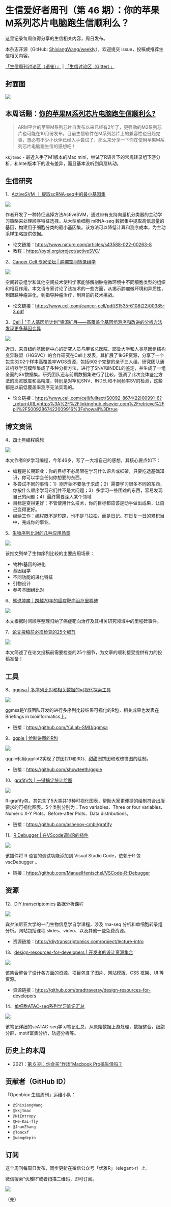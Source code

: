 # 生信爱好者周刊（第 46 期）：你的苹果M系列芯片电脑跑生信顺利么？

这里记录每周值得分享的生信相关内容，周日发布。

本杂志开源（GitHub: [ShixiangWang/weekly](https://github.com/ShixiangWang/weekly "ShixiangWang/weekly")），欢迎提交 issue，投稿或推荐生信相关内容。

[「生信周刊讨论区（语雀）」](https://www.yuque.com/shixiangwang/bioinfo "「生信周刊讨论区（语雀）」") | [「生信讨论区（Gitter）」](https://gitter.im/ShixiangWang/community "「生信讨论区（Gitter）」")

## 封面图

![](https://files.mdnice.com/user/33257/e40d1c30-7c19-4882-877e-0ccd6f59027d.png)

## 本周话题：[你的苹果M系列芯片电脑跑生信顺利么?](https://github.com/ShixiangWang/weekly/issues/1013 "你的苹果M系列芯片电脑跑生信顺利么?")

> ARM平台的苹果M系列芯片自发布以来已经有2年了，更强劲的M2系列芯片也可能在10月份发布。目前生信软件在M系列芯片上的兼容性也日趋完善，想必有不少小伙伴已经入手尝试了，那么来分享一下你在使用苹果M系列芯片电脑跑生信的感想吧！

`kkjtmac` - 最近入手了M1版本的Mac mini，尝试了R语言下的常规转录组下游分析，和Intel版本下的没有差异，而且基本没听到风扇转动。

## 生信研究

1、[ActiveSVM ｜ 提取scRNA-seq中的最小基因集](https://mp.weixin.qq.com/s/sl49BhheTXpB_8FmmVgcfg)

![](https://files.mdnice.com/user/33257/046f3584-11f2-4c1d-aa70-80a1fe0e2bb1.png)

作者开发了一种特征选择方法ActiveSVM，通过带有支持向量机分类器的主动学习策略来处理顺序特征选择。从大型单细胞 mRNA-seq 数据集中提取高信息量的基因，构建用于细胞分类的最小基因集。该方法可以降低计算和测序成本，为主动采样策略提供依据。

- 论文链接：https://www.nature.com/articles/s43588-022-00263-8
- 教程：https://pypi.org/project/activeSVC/

2、[Cancer Cell 专家论坛 | 肿瘤空间转录组学](https://mp.weixin.qq.com/s/uTxeN5-2yxjWUjiSHrqI0A)

![](https://files.mdnice.com/user/33257/af9c9ee2-53d6-4929-9ab8-0d189767da97.png)

空间转录组学和其他空间技术使科学家能够解剖肿瘤微环境中不同细胞类型的组织和相互作用。本文请专家讨论了该技术的一些方面，从揭示肿瘤微环境和异质性，到跟踪肿瘤进化，到指导肿瘤治疗，到目前的技术挑战。

- 论文链接：https://www.cell.com/cancer-cell/pdf/S1535-6108(22)00385-3.pdf

3、[Cell | "千人基因组计划"资源扩展——高覆盖全基因组测序和改进的分析方法发现更多基因变异](https://mp.weixin.qq.com/s/0anhpiS1r16gERvNrOQFXg)

![](https://files.mdnice.com/user/33257/91bf98b3-4b3f-4d72-93b6-fb2b4b532a6b.png)

近日，来自纽约基因组中心的研究人员与麻省总医院、耶鲁大学和人类基因组结构变异联盟（HGSVC）的合作研究在Cell上发表，其扩展了1kGP资源，分享了一个包含3202个样本高覆盖率WGS资源，包括602个完整的亲子三人组。研究团队通过机器学习模型集成了多种分析方法，进行了SNV和INDEL的鉴定，并生成了一组全面的SV数据集。研究团队还与前期数据集进行了比较，强调了此次变体鉴定方法的高灵敏度和高精度，特别是对罕见SNV、INDEL和不同频率SV的检测，这些都是以前低覆盖率测序无法实现的。

- 论文链接：https://www.cell.com/cell/fulltext/S0092-8674(22)00991-6?_returnURL=https%3A%2F%2Flinkinghub.elsevier.com%2Fretrieve%2Fpii%2FS0092867422009916%3Fshowall%3Dtrue

## 博文资讯

4、[四十年编程感想](https://mp.weixin.qq.com/s/PY6FfxxevyXybqofi9gJfg)

![](https://files.mdnice.com/user/33257/e4ec9712-08a8-46a0-bbb1-9bf867be94a1.png)

本文作者8岁学习编程，今年46岁，写了一大堆自己的感想，其核心要点如下：

- 编程是长期职业：你的目标不必局限在学习什么语言或框架，只要吃透基础知识，你可以学会任何你想要的东西。
- 多尝试不同的事情：1）刚开始不要急于求成；2）需要学习很多不同的东西，你按什么顺序学习它们并不是大问题；3）多学习一些困难的东西，容易发现自己的问题；4）最终需要深入某个领域
- 目标是变得更好：不管使用什么技术，你的目标都应该是动手做出成果，让自己变得更好。
- 继续工作：编程既不是短跑，也不是马拉松，而是日记。在日复一日的累积当中，完成你的事业。


5、[生物序列比对的几种应用场景](https://mp.weixin.qq.com/s/Z7FTlsQj6WuZt6kghI_Jlw)

![](https://files.mdnice.com/user/33257/4fda475a-3b6b-415e-96c7-0213b3c75dfb.png)

该推文列举了生物序列比较的主要应用场景：
- 物种/基因的进化
- 基因组学
- 不同功能的进化特征
- 引物设计
- 参考基因组比对

6、[熊说肿瘤｜跨越70年的癌症靶向治疗里程碑](https://mp.weixin.qq.com/s/pB8t4eEuuf6N6Hqe-0s9fQ)

![](https://files.mdnice.com/user/33257/21bdf90c-d627-47c7-988d-8fb7153a5bf5.png)

本文根据时间顺序整理归纳了癌症靶向治疗及其相关研究领域中的里程碑事件。

7、[论文投稿前必须检查的25个细节](https://mp.weixin.qq.com/s/g-ai18SCyy83IG-6uVyysg)

![](https://files.mdnice.com/user/33257/5a225214-fdd1-4d09-a825-d9f05e5c9e3b.png)

本文简述了在论文投稿前需要检查的25个细节，为文章的顺利接受提供有力的投稿准备！


## 工具

8、[ggmsa  |  多序列比对和相关数据的可视化探索工具](https://mp.weixin.qq.com/s/ZWh2fJoDCryrRTCucnEioQ)

![](https://files.mdnice.com/user/33257/a399e8a9-0808-4b6f-afff-34a6455d9c16.png)

ggmsa是Y叔团队开发的进行多序列比较结果可视化的R包，相关成果也发表在Briefings in bioinformatics上。

- 链接：https://github.com/YuLab-SMU/ggmsa

9、[ggpie | 绘制饼图的R包 ](https://github.com/showteeth/ggpie "ggpie | 绘制饼图的R包 ")

![](https://files.mdnice.com/user/33257/fd5ff151-9d73-42ea-a5d2-b8137c583f06.png)

ggpie利用ggplot2实现了饼图(2D和3D)、甜甜圈饼图和玫瑰饼图的绘制。

- 链接：https://github.com/showteeth/ggpie

10、[grafify包 | 一键搞定统计绘图](https://mp.weixin.qq.com/s/TRLeaC4zURoliJymCf0i5A)

![](https://files.mdnice.com/user/33257/24f8b7e9-8ed9-4254-9e4f-137fcf51df29.png)

R-grafify包，其包含了5大类共19种可视化图表，帮助大家更便捷的绘制符合出版要求的可视化图表。5个类别分别为：Two variables、Three or four variables、Numeric X-Y Plots、Before-after Plots、Data distributions。

- 链接：https://github.com/ashenoy-cmbi/grafify

11、[R Debugger | 在VScode调试R的插件](https://github.com/ManuelHentschel/VSCode-R-Debugger "R Debugger | 在VScode调试R的插件")

![](https://files.mdnice.com/user/33257/ea858184-1fa4-41f1-83a4-574f0f70c52d.png)

该插件将 R 语言的调试功能添加到 Visual Studio Code，依赖于R 包 vscDebugger 。

- 链接：https://github.com/ManuelHentschel/VSCode-R-Debugger

## 资源

12、[DIY.transcriptomics 数据分析课程](https://diytranscriptomics.com/project/lecture-intro "DIY.transcriptomics 数据分析课程")


![](https://files.mdnice.com/user/33257/3ab97e98-70ab-412c-843d-20de6f3082b7.png)

宾夕法尼亚大学的一门生物信息学自学课程，涉及 rna-seq 分析和单细胞转录组分析。网站包括课程 slides、video、以及其他一些免费资源。

- 资源链接：https://diytranscriptomics.com/project/lecture-intro

13、[design-resources-for-developers  |  开发者的设计资源集合](https://github.com/bradtraversy/design-resources-for-developers "design-resources-for-developers  |  开发者的设计资源集合")

![](https://files.mdnice.com/user/33257/5b8d7c02-f38f-4306-9089-71a92901a704.png)

该集合整合了设计各方面的资源，项目包含了图片、网站模版、CSS 框架、UI 等资源。

- 资源链接：https://github.com/bradtraversy/design-resources-for-developers

14、[单细胞ATAC-seq系列学习笔记汇总](https://mp.weixin.qq.com/s/ZjkSUdE_hek36OAoY566wA)

![](https://files.mdnice.com/user/33257/85d0eb6b-8e7a-4ab0-90a7-cc3a771429d8.png)

该笔记详细的scATAC-seq学习笔记汇总，从原始数据上游处理，数据整合，细胞分群，motif富集分析，轨迹分析等。

## 历史上的本周
- 2021：[第 6 期：你会买“炸场”Macbook Pro搞生信吗？](https://mp.weixin.qq.com/s/NeX9HO8LuIj9FWq7ul2Qxw)

## 贡献者（GitHub ID）

「Openbiox 生信周刊」运维小队：

- `@ShixiangWang`
- `@kkjtmac`
- `@NiEntropy`
- `@He-Kai-fly`
- `@JnanZhang`
- `@Tomcxf`
- `@wangdepin`

## 订阅

这个周刊每周日发布，同步更新在微信公众号「优雅R」（elegant-r）上。

微信搜索“优雅R”或者扫描二维码，即可订阅。


![](https://files.mdnice.com/user/33257/08bffaca-8b56-433f-a47b-b87b0b5a6e7c.png)


（完）
